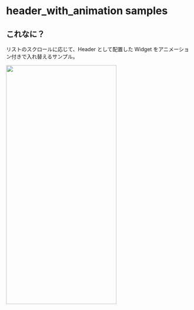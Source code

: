 # header_with_animation samples

## これなに？
リストのスクロールに応じて、Header として配置した Widget をアニメーション付きで入れ替えるサンプル。<br/>

<img src= "https://github.com/user-attachments/assets/c48d2e3f-ac28-442e-9ea8-b39ea8dbf239" width=300px; height=650px/>
